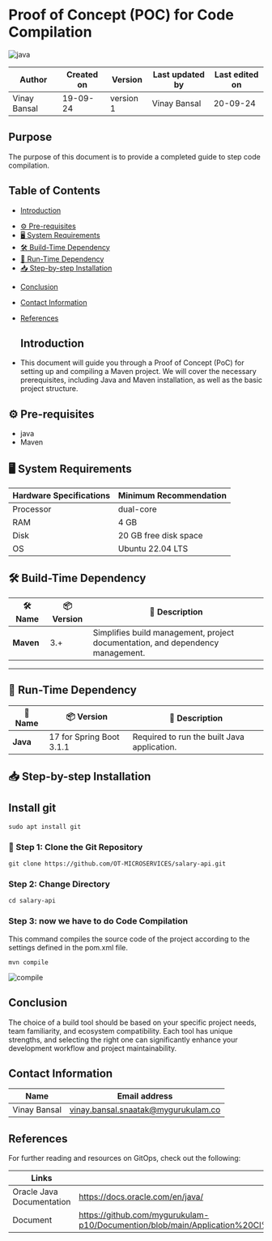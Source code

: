 # Proof of Concept (POC) for Code Compilation
![java](https://github.com/user-attachments/assets/b07cbf43-b8ff-4e96-a6aa-7177d0be4ad4)


  | Author        | Created on | Version | Last updated by | Last edited on |
  |-------------|---------|-------------|-------------|---------|
  | Vinay Bansal | 19-09-24 | version 1 | Vinay Bansal | 20-09-24 |

## Purpose
The purpose of this document is to provide a completed guide to step code compilation.

## Table of Contents
+ [Introduction](#Introduction)
- [⚙️ Pre-requisites](#pre-requisites)
- [🖥️ System Requirements](#system-requirements)
- [🛠️ Build-Time Dependency](#build-time-dependency)
- [🚀 Run-Time Dependency](#run-time-dependency)
- [📥 Step-by-step Installation](#step-by-step-installation)
+ [Conclusion](#conclusion)
+ [Contact Information](#contact-information)
+ [ References](#references)

  ## Introduction 
* This document will guide you through a Proof of Concept (PoC) for setting up and compiling a Maven project. We will cover the necessary prerequisites, including Java and Maven installation, as well as the basic project structure.


## ⚙️ Pre-requisites

- java
- Maven

## 🖥️ System Requirements
| Hardware Specifications | Minimum Recommendation  |
|--------------------------|------------------------|
| Processor                | dual-core              |
| RAM                      | 4 GB                    |
| Disk                     |20 GB free disk space                  |
| OS                       | Ubuntu 22.04 LTS         |


## 🛠️ Build-Time Dependency

| 🛠️ Name | 📦 Version | 📄 Description |
|---------|------------|----------------|
| **Maven** | 3.+      | Simplifies build management, project documentation, and dependency management. |

---

## 🚀 Run-Time Dependency

| 🚀 Name | 📦 Version | 📄 Description          |
|---------|------------|--------------------------|
| **Java** |  17 for Spring Boot 3.1.1        | Required to run the built Java application. |


## 📥 Step-by-step Installation

## Install git
```
sudo apt install git
```
### 📂 Step 1: Clone the Git Repository
```
git clone https://github.com/OT-MICROSERVICES/salary-api.git
```

### Step 2: Change Directory
```
cd salary-api
```

### Step 3: now we have to do Code Compilation
This command compiles the source code of the project according to the settings defined in the pom.xml file.
```
mvn compile
```
![compile](https://github.com/user-attachments/assets/7a41dd76-d90a-40bf-a91a-c0bbe726cb70)



## Conclusion
The choice of a build tool should be based on your specific project needs, team familiarity, and ecosystem compatibility. Each tool has unique strengths, and selecting the right one can significantly enhance your development workflow and project maintainability.


## Contact Information

| Name | Email address|
|------|---------------------|
| Vinay Bansal | vinay.bansal.snaatak@mygurukulam.co |

## References
For further reading and resources on GitOps, check out the following:

| Links | Descriptions|
|------|---------------------|
|Oracle Java Documentation|https://docs.oracle.com/en/java/|
|Document |https://github.com/mygurukulam-p10/Documention/blob/main/Application%20CI%20Design/Java%20CI%20checks/code%20compilation%20doc/readme.md|
